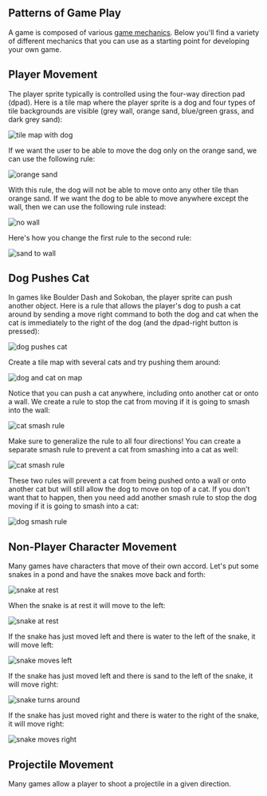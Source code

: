 ## Patterns of Game Play

A game is composed of various [game mechanics](mechanics). Below you'll find
a variety of different mechanics that you can use as a starting point for 
developing your own game.

## Player Movement

The player sprite typically is controlled using the four-way direction pad (dpad).
Here is a tile map where the player sprite is a dog and four types of tile
backgrounds are visible (grey wall, orange sand, blue/green grass, and dark grey sand):

![tile map with dog](pics/dogMap.JPG)

If we want the user to be able to move the dog only on the orange sand, we can use the following rule:

![orange sand](pics/dogMove.JPG)

With this rule, the dog will not be able to move onto any other tile than orange sand.  If we want the dog to be able to move anywhere except the wall, then we can use the following rule instead:

![no wall](pics/dogMoveNoWall.JPG)

Here's how you change the first rule to the second rule:

![sand to wall](pics/dogSandToWall.gif)

## Dog Pushes Cat

In games like Boulder Dash and Sokoban, the player sprite can push another object. Here is a rule that allows the player's dog to push a cat around by sending a move right command to both the dog and cat when the cat is immediately to the right of the dog (and the dpad-right button is pressed):

![dog pushes cat](pics/dogPushCatRule.JPG)

Create a tile map with several cats and try pushing them around:

![dog and cat on map](pics/dogCatMap.JPG)

Notice that you can push a cat anywhere, including onto another cat or onto a wall.  We create a rule to stop the cat from moving if it is going to smash into the wall:

![cat smash rule](pics/catSmashRule.JPG)

Make sure to generalize the rule to all four directions! You can create a separate smash rule to prevent a cat from smashing into a cat as well:

![cat smash rule](pics/catSmashRule2.JPG)

 These two rules will prevent a cat from being pushed onto a wall or onto another cat but will still allow the dog to move on top of a cat.  If you don't want that to happen, then you need add another smash rule to stop the dog moving if it is going to smash into a cat:

![dog smash rule](pics/dogSmashCat.JPG)

## Non-Player Character Movement

Many games have characters that move of their own accord. Let's put some snakes in a pond and have the snakes move back and forth: 

![snake at rest](pics/snakesSwimming.gif)

When the snake is at rest it will move to the left:

![snake at rest](pics/snakeRestLeft.JPG)

If the snake has just moved left and there is water to the left of the snake, it will move left:

![snake moves left](pics/snakeLeftLeft.JPG)

If the snake has just moved left and there is sand to the left of the snake, it will move right:

![snake turns around](pics/snakeLeftRight.JPG)

If the snake has just moved right and there is water to the right of the snake, it will move right:

![snake moves right](pics/snakeLeftRight.JPG)

## Projectile Movement

Many games allow a player to shoot a projectile in a given direction.



